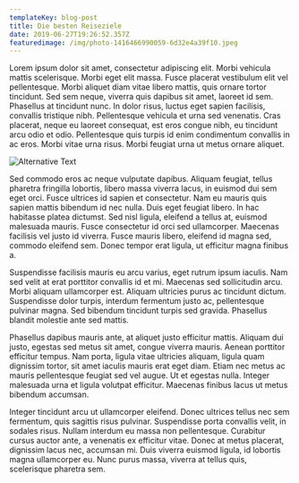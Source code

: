 ```yaml
---
templateKey: blog-post
title: Die besten Reiseziele
date: 2019-06-27T19:26:52.357Z
featuredimage: /img/photo-1416466990059-6d32e4a39f10.jpeg
---
```


Lorem ipsum dolor sit amet, consectetur adipiscing elit. Morbi vehicula mattis scelerisque. Morbi eget elit massa. Fusce placerat vestibulum elit vel pellentesque. Morbi aliquet diam vitae libero mattis, quis ornare tortor tincidunt. Sed sem neque, viverra quis dapibus sit amet, laoreet id sem. Phasellus at tincidunt nunc. In dolor risus, luctus eget sapien facilisis, convallis tristique nibh. Pellentesque vehicula et urna sed venenatis. Cras placerat, neque eu laoreet consequat, est eros congue nibh, eu tincidunt arcu odio et odio. Pellentesque quis turpis id enim condimentum convallis in ac eros. Morbi vitae urna risus. Morbi feugiat urna ut metus ornare aliquet.

![Alternative Text](/img/amalgam.png "Title")

Sed commodo eros ac neque vulputate dapibus. Aliquam feugiat, tellus pharetra fringilla lobortis, libero massa viverra lacus, in euismod dui sem eget orci. Fusce ultrices id sapien et consectetur. Nam eu mauris quis sapien mattis bibendum id nec nulla. Duis eget feugiat libero. In hac habitasse platea dictumst. Sed nisl ligula, eleifend a tellus at, euismod malesuada mauris. Fusce consectetur id orci sed ullamcorper. Maecenas facilisis vel justo id viverra. Fusce mauris libero, eleifend id magna sed, commodo eleifend sem. Donec tempor erat ligula, ut efficitur magna finibus a.

Suspendisse facilisis mauris eu arcu varius, eget rutrum ipsum iaculis. Nam sed velit at erat porttitor convallis id et mi. Maecenas sed sollicitudin arcu. Morbi aliquam ullamcorper est. Aliquam ultricies purus ac tincidunt dictum. Suspendisse dolor turpis, interdum fermentum justo ac, pellentesque pulvinar magna. Sed bibendum tincidunt turpis sed gravida. Phasellus blandit molestie ante sed mattis.

Phasellus dapibus mauris ante, at aliquet justo efficitur mattis. Aliquam dui justo, egestas sed metus sit amet, congue viverra mauris. Aenean porttitor efficitur tempus. Nam porta, ligula vitae ultricies aliquam, ligula quam dignissim tortor, sit amet iaculis mauris erat eget diam. Etiam nec metus ac mauris pellentesque feugiat sed vel augue. Ut et egestas nulla. Integer malesuada urna et ligula volutpat efficitur. Maecenas finibus lacus ut metus bibendum accumsan.

Integer tincidunt arcu ut ullamcorper eleifend. Donec ultrices tellus nec sem fermentum, quis sagittis risus pulvinar. Suspendisse porta convallis velit, in sodales risus. Nullam interdum eu massa non pellentesque. Curabitur cursus auctor ante, a venenatis ex efficitur vitae. Donec at metus placerat, dignissim lacus nec, accumsan mi. Duis viverra euismod ligula, id lobortis magna ullamcorper eu. Nunc purus massa, viverra at tellus quis, scelerisque pharetra sem.
